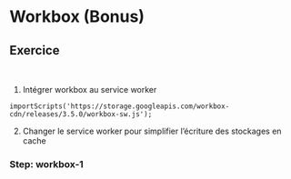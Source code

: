 <!-- .slide: class="exercice sfeir-bg-pink" -->

# Workbox (Bonus)

## Exercice

<br>

1. Intégrer workbox au service worker

```
importScripts('https://storage.googleapis.com/workbox-cdn/releases/3.5.0/workbox-sw.js');
```

2. Changer le service worker pour simplifier l’écriture des stockages en cache

### Step: workbox-1
